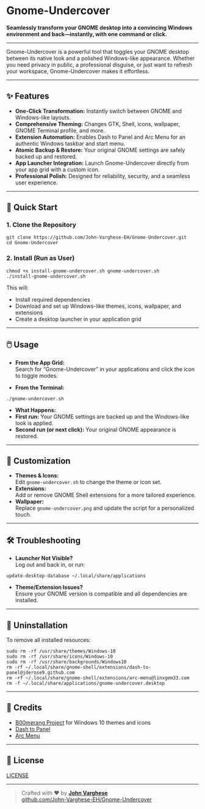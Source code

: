 # Gnome-Undercover

**Seamlessly transform your GNOME desktop into a convincing Windows environment and back—instantly, with one command or click.**

---

Gnome-Undercover is a powerful tool that toggles your GNOME desktop between its native look and a polished Windows-like appearance. Whether you need privacy in public, a professional disguise, or just want to refresh your workspace, Gnome-Undercover makes it effortless.

---

## ✨ Features

- **One-Click Transformation:** Instantly switch between GNOME and Windows-like layouts.
- **Comprehensive Theming:** Changes GTK, Shell, icons, wallpaper, GNOME Terminal profile, and more.
- **Extension Automation:** Enables Dash to Panel and Arc Menu for an authentic Windows taskbar and start menu.
- **Atomic Backup & Restore:** Your original GNOME settings are safely backed up and restored.
- **App Launcher Integration:** Launch Gnome-Undercover directly from your app grid with a custom icon.
- **Professional Polish:** Designed for reliability, security, and a seamless user experience.

---

## 🚀 Quick Start

### 1. Clone the Repository

```
git clone https://github.com/John-Varghese-EH/Gnome-Undercover.git
cd Gnome-Undercover
```

### 2. Install (Run as User)

```
chmod +x install-gnome-undercover.sh gnome-undercover.sh
./install-gnome-undercover.sh
```

This will:
- Install required dependencies
- Download and set up Windows-like themes, icons, wallpaper, and extensions
- Create a desktop launcher in your application grid

---

## 🖱️ Usage

- **From the App Grid:**  
  Search for “Gnome-Undercover” in your applications and click the icon to toggle modes.

- **From the Terminal:**  
```
./gnome-undercover.sh
```

- **What Happens:**  
- **First run:** Your GNOME settings are backed up and the Windows-like look is applied.
- **Second run (or next click):** Your original GNOME appearance is restored.

---

## 🎨 Customization

- **Themes & Icons:**  
Edit `gnome-undercover.sh` to change the theme or icon set.
- **Extensions:**  
Add or remove GNOME Shell extensions for a more tailored experience.
- **Wallpaper:**  
Replace `gnome-undercover.png` and update the script for a personalized touch.

---

## 🛠️ Troubleshooting

- **Launcher Not Visible?**  
Log out and back in, or run:
```
update-desktop-database ~/.local/share/applications
```
- **Theme/Extension Issues?**  
Ensure your GNOME version is compatible and all dependencies are installed.

---

## 🧹 Uninstallation

To remove all installed resources:

```
sudo rm -rf /usr/share/themes/Windows-10
sudo rm -rf /usr/share/icons/Windows-10
sudo rm -rf /usr/share/backgrounds/Windows10
rm -rf ~/.local/share/gnome-shell/extensions/dash-to-panel@jderose9.github.com
rm -rf ~/.local/share/gnome-shell/extensions/arc-menu@linxgem33.com
rm -f ~/.local/share/applications/gnome-undercover.desktop
```
---

## 🙏 Credits

- [B00merang Project](https://github.com/B00merang-Project) for Windows 10 themes and icons  
- [Dash to Panel](https://extensions.gnome.org/extension/1160/dash-to-panel/)  
- [Arc Menu](https://extensions.gnome.org/extension/1228/arc-menu/)  

---

## 📜 License

[LICENSE](LICENSE)

---

> Crafted with ❤️ by **[John Varghese](https://github.com/John-Varghese-EH)**  
> [github.com/John-Varghese-EH/Gnome-Undercover](https://github.com/John-Varghese-EH/Gnome-Undercover)
